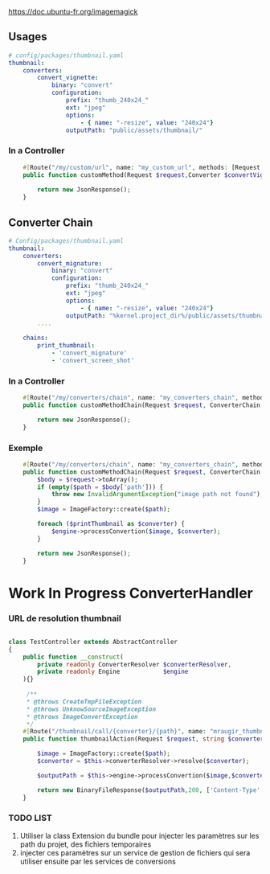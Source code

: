 

https://doc.ubuntu-fr.org/imagemagick

## Usages
```yaml
# config/packages/thumbnail.yaml
thumbnail:
    converters:
        convert_vignette:
            binary: "convert"
            configuration:
                prefix: "thumb_240x24_"
                ext: "jpeg"
                options:
                    - { name: "-resize", value: "240x24"}
                outputPath: "public/assets/thumbnail/"

```

### In a Controller
```php
    #[Route("/my/custom/url", name: "my_custom_url", methods: [Request::METHOD_GET])]
    public function customMethod(Request $request,Converter $convertVignette) : JsonResponse {
        
        return new JsonResponse();
    }
```


## Converter Chain

```yaml
# Config/packages/thumbnail.yaml
thumbnail:
    converters:
        convert_mignature:
            binary: "convert"
            configuration:
                prefix: "thumb_240x24_"
                ext: "jpeg"
                options:
                    - { name: "-resize", value: "240x24"}
                outputPath: "%kernel.project_dir%/public/assets/thumbnail/"
        ....
        
    chains:
        print_thumbnail:
            - 'convert_mignature'
            - 'convert_screen_shot'
```

### In a Controller

```php
    #[Route("/my/converters/chain", name: "my_converters_chain", methods: [Request::METHOD_GET])]
    public function customMethodChain(Request $request, ConverterChain $printThumbnail) : JsonResponse {

        return new JsonResponse();
    }
```

### Exemple

```php
    #[Route("/my/converters/chain", name: "my_converters_chain", methods: [Request::METHOD_POST])]
    public function customMethodChain(Request $request, ConverterChain $printThumbnail, Engine $engine) : JsonResponse {
        $body = $request->toArray();
        if (empty($path = $body['path'])) {
            throw new InvalidArgumentException("image path not found");
        }
        $image = ImageFactory::create($path);

        foreach ($printThumbnail as $converter) {
            $engine->processConvertion($image, $converter);
        }

        return new JsonResponse();
    }
```

# Work In Progress ConverterHandler
### URL de resolution thumbnail
```php

class TestController extends AbstractController
{
    public function __construct(
        private readonly ConverterResolver $converterResolver,
        private readonly Engine            $engine
    ){}
    
     /**
     * @throws CreateTmpFileException
     * @throws UnknowSourceImageException
     * @throws ImageConvertException
     */
    #[Route("/thumbnail/call/{converter}/{path}", name: "mraugir_thumbnail_converter", requirements: ["path" => ".+" ], methods: ["GET"])]
    public function thumbnailAction(Request $request, string $converter, string $path) : Response {

        $image = ImageFactory::create($path);
        $converter = $this->converterResolver->resolve($converter);

        $outputPath = $this->engine->processConvertion($image,$converter);

        return new BinaryFileResponse($outputPath,200, ['Content-Type' => "image/jpeg"]);
    }
```

### TODO LIST

1. Utiliser la class Extension du bundle pour injecter les paramètres sur les path du projet, des fichiers temporaires
2. injecter ces paramètres sur un service de gestion de fichiers qui sera utiliser ensuite par les services de conversions